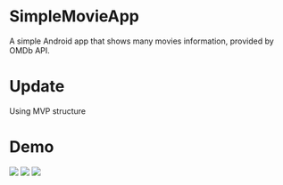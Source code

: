 # SimpleMovieApp
A simple Android app that shows many movies information, provided by OMDb API.
# Update
Using MVP structure
# Demo
![](https://i.imgur.com/thC3g6q.gif) ![](https://i.imgur.com/f4zQHXS.gif) ![](https://i.imgur.com/FmvUqj1.gif)